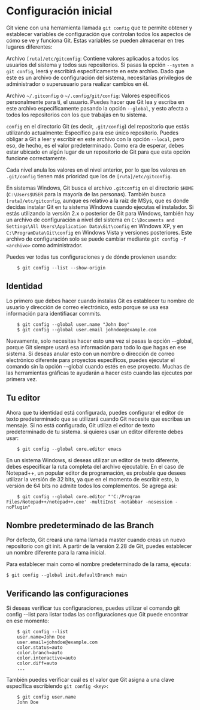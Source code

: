 # Configuración inicial 
Git viene con una herramienta llamada `git config` que te permite obtener y establecer variables de configuración que controlan todos los aspectos de cómo se ve y funciona Git. Estas variables se pueden almacenar en tres lugares diferentes:

Archivo `[ruta]/etc/gitconfig`: Contiene valores aplicados a todos los usuarios del sistema y todos sus repositorios. Si pasas la opción `--system a git config`, leerá y escribirá específicamente en este archivo. Dado que este es un archivo de configuración del sistema, necesitarías privilegios de administrador o superusuario para realizar cambios en él.

Archivo `~/.gitconfig` o `~/.config/git/config`: Valores específicos personalmente para ti, el usuario. Puedes hacer que Git lea y escriba en este archivo específicamente pasando la opción `--global`, y esto afecta a todos los repositorios con los que trabajas en tu sistema.

`config` en el directorio Git (es decir, `.git/config`) del repositorio que estás utilizando actualmente: Específico para ese único repositorio. Puedes obligar a Git a leer y escribir en este archivo con la opción `--local`, pero eso, de hecho, es el valor predeterminado. Como era de esperar, debes estar ubicado en algún lugar de un repositorio de Git para que esta opción funcione correctamente.

Cada nivel anula los valores en el nivel anterior, por lo que los valores en `.git/config` tienen más prioridad que los de `[ruta]/etc/gitconfig`.

En sistemas Windows, Git busca el archivo `.gitconfig` en el directorio `$HOME` (`C:\Users$USER` para la mayoría de las personas). También busca `[ruta]/etc/gitconfig`, aunque es relativo a la raíz de MSys, que es donde decidas instalar Git en tu sistema Windows cuando ejecutas el instalador. Si estás utilizando la versión 2.x o posterior de Git para Windows, también hay un archivo de configuración a nivel del sistema en `C:\Documents and Settings\All Users\Application Data\Git\config` en Windows XP, y en `C:\ProgramData\Git\config` en Windows Vista y versiones posteriores. Este archivo de configuración solo se puede cambiar mediante `git config -f <archivo>` como administrador.

Puedes ver todas tus configuraciones y de dónde provienen usando:
```
    $ git config --list --show-origin
```
## Identidad
Lo primero que debes hacer cuando instalas Git es establecer tu nombre de usuario y dirección de correo electrónico, esto porque se usa esa información para identifiacar commits.
```
    $ git config --global user.name "John Doe"
    $ git config --global user.email johndoe@example.com
```
Nuevamente, solo necesitas hacer esto una vez si pasas la opción --global, porque Git siempre usará esa información para todo lo que hagas en ese sistema. Si deseas anular esto con un nombre o dirección de correo electrónico diferente para proyectos específicos, puedes ejecutar el comando sin la opción --global cuando estés en ese proyecto.
Muchas de las herramientas gráficas te ayudarán a hacer esto cuando las ejecutes por primera vez.
## Tu editor
Ahora que tu identidad está configurada, puedes configurar el editor de texto predeterminado que se utilizará cuando Git necesite que escribas un mensaje. Si no está configurado, Git utiliza el editor de texto predeterminado de tu sistema.
si quieres usar un editor diferente debes usar:
```
    $ git config --global core.editor emacs
```
En un sistema Windows, si deseas utilizar un editor de texto diferente, debes especificar la ruta completa del archivo ejecutable.
En el caso de Notepad++, un popular editor de programación, es probable que desees utilizar la versión de 32 bits, ya que en el momento de escribir esto, la versión de 64 bits no admite todos los complementos.
Se agrega asi:
```
    $ git config --global core.editor "'C:/Program Files/Notepad++/notepad++.exe' -multiInst -notabbar -nosession -noPlugin"
```
## Nombre predeterminado de las Branch
Por defecto, Git creará una rama llamada master cuando creas un nuevo repositorio con git init. A partir de la versión 2.28 de Git, puedes establecer un nombre diferente para la rama inicial.

Para establecer main como el nombre predeterminado de la rama, ejecuta:
```
$ git config --global init.defaultBranch main
```
## Verificando las configuraciones
Si deseas verificar tus configuraciones, puedes utilizar el comando git config --list para listar todas las configuraciones que Git puede encontrar en ese momento:
```
    $ git config --list
    user.name=John Doe
    user.email=johndoe@example.com
    color.status=auto
    color.branch=auto
    color.interactive=auto
    color.diff=auto
    ...
```
También puedes verificar cuál es el valor que Git asigna a una clave específica escribiendo `git config <key>`:
```
    $ git config user.name
    John Doe
```
